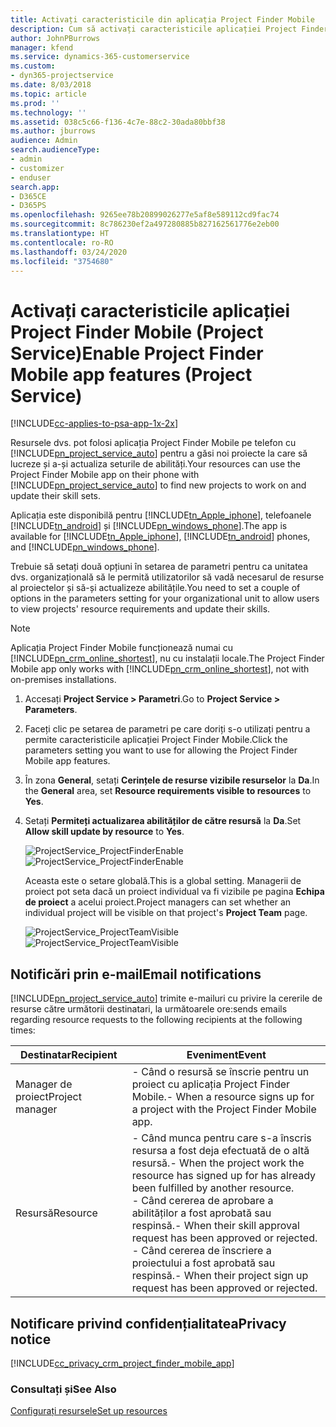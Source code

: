 ```yaml
---
title: Activați caracteristicile din aplicația Project Finder Mobile
description: Cum să activați caracteristicile aplicației Project Finder Mobile pentru Project Service
author: JohnPBurrows
manager: kfend
ms.service: dynamics-365-customerservice
ms.custom:
- dyn365-projectservice
ms.date: 8/03/2018
ms.topic: article
ms.prod: ''
ms.technology: ''
ms.assetid: 038c5c66-f136-4c7e-88c2-30ada80bbf38
ms.author: jburrows
audience: Admin
search.audienceType:
- admin
- customizer
- enduser
search.app:
- D365CE
- D365PS
ms.openlocfilehash: 9265ee78b20899026277e5af8e589112cd9fac74
ms.sourcegitcommit: 8c786230ef2a497280885b827162561776e2eb00
ms.translationtype: HT
ms.contentlocale: ro-RO
ms.lasthandoff: 03/24/2020
ms.locfileid: "3754680"
---
```

# <a name="enable-project-finder-mobile-app-features-project-service"></a><span data-ttu-id="802b5-103">Activați caracteristicile aplicației Project Finder Mobile (Project Service)</span><span class="sxs-lookup"><span data-stu-id="802b5-103">Enable Project Finder Mobile app features (Project Service)</span></span>

[!INCLUDE[cc-applies-to-psa-app-1x-2x](../includes/cc-applies-to-psa-app-1x-2x.md)]

<span data-ttu-id="802b5-104">Resursele dvs. pot folosi aplicația Project Finder Mobile pe telefon cu [!INCLUDE[pn_project_service_auto](../includes/pn-project-service-auto.md)] pentru a găsi noi proiecte la care să lucreze și a-și actualiza seturile de abilități.</span><span class="sxs-lookup"><span data-stu-id="802b5-104">Your resources can use the Project Finder Mobile app on their phone with [!INCLUDE[pn_project_service_auto](../includes/pn-project-service-auto.md)] to find new projects to work on and update their skill sets.</span></span>  
  
 <span data-ttu-id="802b5-105">Aplicația este disponibilă pentru [!INCLUDE[tn_Apple_iphone](../includes/tn-apple-iphone.md)], telefoanele [!INCLUDE[tn_android](../includes/tn-android.md)] și [!INCLUDE[pn_windows_phone](../includes/pn-windows-phone.md)].</span><span class="sxs-lookup"><span data-stu-id="802b5-105">The app is available for [!INCLUDE[tn_Apple_iphone](../includes/tn-apple-iphone.md)], [!INCLUDE[tn_android](../includes/tn-android.md)] phones, and [!INCLUDE[pn_windows_phone](../includes/pn-windows-phone.md)].</span></span>  
  
 <span data-ttu-id="802b5-106">Trebuie să setați două opțiuni în setarea de parametri pentru ca unitatea dvs. organizațională să le permită utilizatorilor să vadă necesarul de resurse al proiectelor și să-și actualizeze abilitățile.</span><span class="sxs-lookup"><span data-stu-id="802b5-106">You need to set a couple of options in the parameters setting for your organizational unit to allow users to view projects' resource requirements and update their skills.</span></span>  
  
> [!NOTE]
>  <span data-ttu-id="802b5-107">Aplicația Project Finder Mobile funcționează numai cu [!INCLUDE[pn_crm_online_shortest](../includes/pn-crm-online-shortest.md)], nu cu instalații locale.</span><span class="sxs-lookup"><span data-stu-id="802b5-107">The Project Finder Mobile app only works with [!INCLUDE[pn_crm_online_shortest](../includes/pn-crm-online-shortest.md)], not with on-premises installations.</span></span>  
  
1. <span data-ttu-id="802b5-108">Accesați **Project Service > Parametri**.</span><span class="sxs-lookup"><span data-stu-id="802b5-108">Go to **Project Service > Parameters**.</span></span>  
  
2. <span data-ttu-id="802b5-109">Faceți clic pe setarea de parametri pe care doriți s-o utilizați pentru a permite caracteristicile aplicației Project Finder Mobile.</span><span class="sxs-lookup"><span data-stu-id="802b5-109">Click the parameters setting you want to use for allowing the Project Finder Mobile app features.</span></span>  
  
3. <span data-ttu-id="802b5-110">În zona **General**, setați **Cerințele de resurse vizibile resurselor** la **Da**.</span><span class="sxs-lookup"><span data-stu-id="802b5-110">In the **General** area, set **Resource requirements visible to resources** to **Yes**.</span></span>  
  
4. <span data-ttu-id="802b5-111">Setați **Permiteți actualizarea abilităților de către resursă** la **Da**.</span><span class="sxs-lookup"><span data-stu-id="802b5-111">Set **Allow skill update by resource** to **Yes**.</span></span>  
  
   <span data-ttu-id="802b5-112">![ProjectService_ProjectFinderEnable](../project-service/media/project-service-project-finder-enable.png "ProjectService_ProjectFinderEnable")</span><span class="sxs-lookup"><span data-stu-id="802b5-112">![ProjectService_ProjectFinderEnable](../project-service/media/project-service-project-finder-enable.png "ProjectService_ProjectFinderEnable")</span></span>  
  
   <span data-ttu-id="802b5-113">Aceasta este o setare globală.</span><span class="sxs-lookup"><span data-stu-id="802b5-113">This is a global setting.</span></span> <span data-ttu-id="802b5-114">Managerii de proiect pot seta dacă un proiect individual va fi vizibile pe pagina **Echipa de proiect** a acelui proiect.</span><span class="sxs-lookup"><span data-stu-id="802b5-114">Project managers can set whether an individual project will be visible on that project's **Project Team** page.</span></span>  
  
   <span data-ttu-id="802b5-115">![ProjectService_ProjectTeamVisible](../project-service/media/project-service-project-team-visible.png "ProjectService_ProjectTeamVisible")</span><span class="sxs-lookup"><span data-stu-id="802b5-115">![ProjectService_ProjectTeamVisible](../project-service/media/project-service-project-team-visible.png "ProjectService_ProjectTeamVisible")</span></span>  
  
## <a name="email-notifications"></a><span data-ttu-id="802b5-116">Notificări prin e-mail</span><span class="sxs-lookup"><span data-stu-id="802b5-116">Email notifications</span></span>  
 [!INCLUDE[pn_project_service_auto](../includes/pn-project-service-auto.md)] <span data-ttu-id="802b5-117">trimite e-mailuri cu privire la cererile de resurse către următorii destinatari, la următoarele ore:</span><span class="sxs-lookup"><span data-stu-id="802b5-117">sends emails regarding resource requests to the following recipients at the following times:</span></span>  
  
|<span data-ttu-id="802b5-118">Destinatar</span><span class="sxs-lookup"><span data-stu-id="802b5-118">Recipient</span></span>|<span data-ttu-id="802b5-119">Eveniment</span><span class="sxs-lookup"><span data-stu-id="802b5-119">Event</span></span>|  
|---------------|-----------|  
|<span data-ttu-id="802b5-120">Manager de proiect</span><span class="sxs-lookup"><span data-stu-id="802b5-120">Project manager</span></span>|<span data-ttu-id="802b5-121">-   Când o resursă se înscrie pentru un proiect cu aplicația Project Finder Mobile.</span><span class="sxs-lookup"><span data-stu-id="802b5-121">-   When a resource signs up for a project with the Project Finder Mobile app.</span></span>|  
|<span data-ttu-id="802b5-122">Resursă</span><span class="sxs-lookup"><span data-stu-id="802b5-122">Resource</span></span>|<span data-ttu-id="802b5-123">-   Când munca pentru care s-a înscris resursa a fost deja efectuată de o altă resursă.</span><span class="sxs-lookup"><span data-stu-id="802b5-123">-   When the project work the resource has signed up for has already been fulfilled by another resource.</span></span><br /><span data-ttu-id="802b5-124">-   Când cererea de aprobare a abilităților a fost aprobată sau respinsă.</span><span class="sxs-lookup"><span data-stu-id="802b5-124">-   When their skill approval request has been approved or rejected.</span></span><br /><span data-ttu-id="802b5-125">-   Când cererea de înscriere a proiectului a fost aprobată sau respinsă.</span><span class="sxs-lookup"><span data-stu-id="802b5-125">-   When their project sign up request has been approved or rejected.</span></span>|  
  
## <a name="privacy-notice"></a><span data-ttu-id="802b5-126">Notificare privind confidențialitatea</span><span class="sxs-lookup"><span data-stu-id="802b5-126">Privacy notice</span></span>  
 [!INCLUDE[cc_privacy_crm_project_finder_mobile_app](../includes/cc-privacy-crm-project-finder-mobile-app.md)]  
  
### <a name="see-also"></a><span data-ttu-id="802b5-127">Consultați și</span><span class="sxs-lookup"><span data-stu-id="802b5-127">See Also</span></span>  
 [<span data-ttu-id="802b5-128">Configurați resursele</span><span class="sxs-lookup"><span data-stu-id="802b5-128">Set up resources</span></span>](../project-service/set-up-resources.md)
